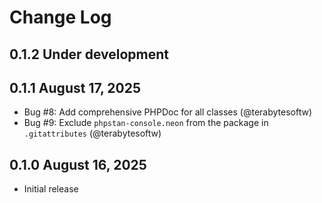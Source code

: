 # Change Log

## 0.1.2 Under development

## 0.1.1 August 17, 2025

- Bug #8: Add comprehensive PHPDoc for all classes (@terabytesoftw)
- Bug #9: Exclude `phpstan-console.neon` from the package in `.gitattributes` (@terabytesoftw)

## 0.1.0 August 16, 2025

- Initial release
